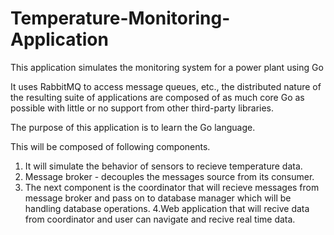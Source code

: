 # Temperature-Monitoring-Application
This application simulates the monitoring system for a power plant using Go

It uses RabbitMQ to access message queues, etc., the distributed nature of the resulting suite of applications are composed of as much core Go as possible with little or no support from other third-party libraries.

The purpose of this application is to learn the Go language.

This will be composed of following components.

1. It will simulate the behavior of sensors to recieve temperature data.
2. Message broker - decouples the messages source from its consumer.
3. The next component is the coordinator that will recieve messages from message broker and pass on to database manager which will be handling database operations.
4.Web application that will recive data from coordinator and user can navigate and recive real time data.

